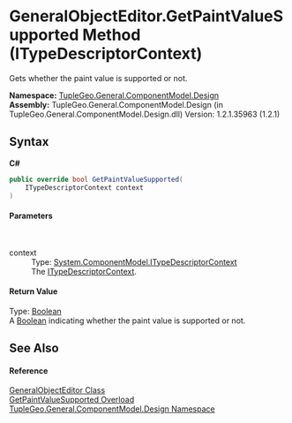 # GeneralObjectEditor.GetPaintValueSupported Method (ITypeDescriptorContext)
 

Gets whether the paint value is supported or not.

**Namespace:**&nbsp;<a href="N_TupleGeo_General_ComponentModel_Design">TupleGeo.General.ComponentModel.Design</a><br />**Assembly:**&nbsp;TupleGeo.General.ComponentModel.Design (in TupleGeo.General.ComponentModel.Design.dll) Version: 1.2.1.35963 (1.2.1)

## Syntax

**C#**<br />
``` C#
public override bool GetPaintValueSupported(
	ITypeDescriptorContext context
)
```


#### Parameters
&nbsp;<dl><dt>context</dt><dd>Type: <a href="http://msdn2.microsoft.com/en-us/library/8d4c9xy5" target="_blank">System.ComponentModel.ITypeDescriptorContext</a><br />The <a href="http://msdn2.microsoft.com/en-us/library/8d4c9xy5" target="_blank">ITypeDescriptorContext</a>.</dd></dl>

#### Return Value
Type: <a href="http://msdn2.microsoft.com/en-us/library/a28wyd50" target="_blank">Boolean</a><br />A <a href="http://msdn2.microsoft.com/en-us/library/a28wyd50" target="_blank">Boolean</a> indicating whether the paint value is supported or not.

## See Also


#### Reference
<a href="T_TupleGeo_General_ComponentModel_Design_GeneralObjectEditor">GeneralObjectEditor Class</a><br /><a href="Overload_TupleGeo_General_ComponentModel_Design_GeneralObjectEditor_GetPaintValueSupported">GetPaintValueSupported Overload</a><br /><a href="N_TupleGeo_General_ComponentModel_Design">TupleGeo.General.ComponentModel.Design Namespace</a><br />
